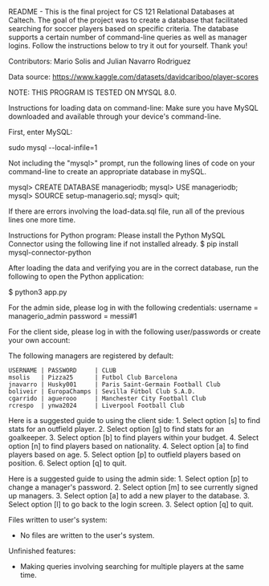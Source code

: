 README -
This is the final project for CS 121 Relational Databases at Caltech.
The goal of the project was to create a database that facilitated searching
for soccer players based on specific criteria. The database supports a
certain number of command-line queries as well as manager logins. Follow
the instructions below to try it out for yourself. Thank you!

Contributors: Mario Solis and Julian Navarro Rodriguez

Data source:
https://www.kaggle.com/datasets/davidcariboo/player-scores

NOTE: THIS PROGRAM IS TESTED ON MYSQL 8.0.

Instructions for loading data on command-line:
Make sure you have MySQL downloaded and available through your
device's command-line.

First, enter MySQL:

sudo mysql --local-infile=1

Not including the "mysql>" prompt, run the following lines of code on your command-line
to create an appropriate database in mySQL.

mysql> CREATE DATABASE manageriodb;
mysql> USE manageriodb;
mysql> SOURCE setup-managerio.sql;
mysql> quit;

If there are errors involving the load-data.sql file, run all of the previous lines one more time.

Instructions for Python program:
Please install the Python MySQL Connector using the following line if not installed already.
$ pip install mysql-connector-python

After loading the data and verifying you are in the correct database, 
run the following to open the Python application:

$ python3 app.py

For the admin side, please log in with the following credentials:
    username = managerio_admin
    password = messi#1

For the client side, please log in with the following user/passwords
or create your own account:

The following managers are registered by default:

    USERNAME | PASSWORD     | CLUB
    msolis   | Pizza25      | Futbol Club Barcelona
    jnavarro | Husky001     | Paris Saint-Germain Football Club
    boliveir | EuropaChamps | Sevilla Fútbol Club S.A.D.
    cgarrido | aguerooo     | Manchester City Football Club
    rcrespo  | ynwa2024     | Liverpool Football Club

Here is a suggested guide to using the client side:
    1. Select option [s] to find stats for an outfield player.
    2. Select option [g] to find stats for an goalkeeper.
    3. Select option [b] to find players within your budget.
    4. Select option [n] to find players based on nationality.
    4. Select option [a] to find players based on age.
    5. Select option [p] to outfield players based on position.
    6. Select option [q] to quit.

Here is a suggested guide to using the admin side:
    1. Select option [p] to change a manager's password.
    2. Select option [m] to see currently signed up managers.
    3. Select option [a] to add a new player to the database.
    3. Select option [l] to go back to the login screen.
    3. Select option [q] to quit.

Files written to user's system:
- No files are written to the user's system.

Unfinished features:
- Making queries involving searching for multiple players at the same time.
